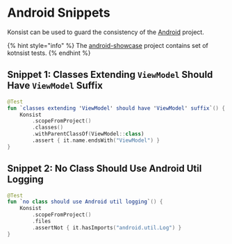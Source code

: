 # Android Snippets

Konsist can be used to guard the consistency of the [Android](https://www.android.com/) project.&#x20;

{% hint style="info" %}
The [android-showcase](https://github.com/igorwojda/android-showcase) project contains set of kotnsist tests.
{% endhint %}

## Snippet 1: Classes Extending `ViewModel` Should Have `ViewModel` Suffix

```kotlin
@Test
fun `classes extending 'ViewModel' should have 'ViewModel' suffix`() {
    Konsist
        .scopeFromProject()
        .classes()
        .withParentClassOf(ViewModel::class)
        .assert { it.name.endsWith("ViewModel") }
}
```

## Snippet 2: No Class Should Use Android Util Logging

```kotlin
@Test
fun `no class should use Android util logging`() {
    Konsist
        .scopeFromProject()
        .files
        .assertNot { it.hasImports("android.util.Log") }
}
```

